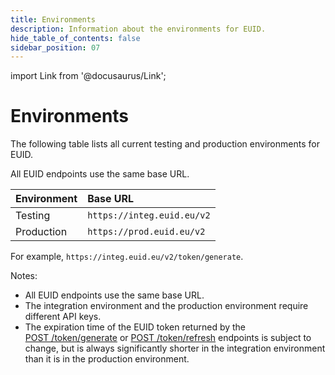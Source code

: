```yaml
---
title: Environments
description: Information about the environments for EUID.
hide_table_of_contents: false
sidebar_position: 07
---
```


import Link from '@docusaurus/Link';

# Environments

The following table lists all current testing and production environments for EUID.

All EUID endpoints use the same base URL.

| Environment | Base URL |
| :--- | :--- |
| Testing | `https://integ.euid.eu/v2` |
| Production | `https://prod.euid.eu/v2` |

For example, `https://integ.euid.eu/v2/token/generate`.

Notes:

- All EUID endpoints use the same base URL.
- The integration environment and the production environment require different <Link href="../ref-info/glossary-uid#gl-api-key">API keys</Link>.
- The expiration time of the <Link href="../ref-info/glossary-uid#gl-euid-token">EUID token</Link> returned by the [POST&nbsp;/token/generate](../endpoints/post-token-generate.md) or [POST&nbsp;/token/refresh](../endpoints/post-token-refresh.md) endpoints is subject to change, but is always significantly shorter in the integration environment than it is in the production environment.
